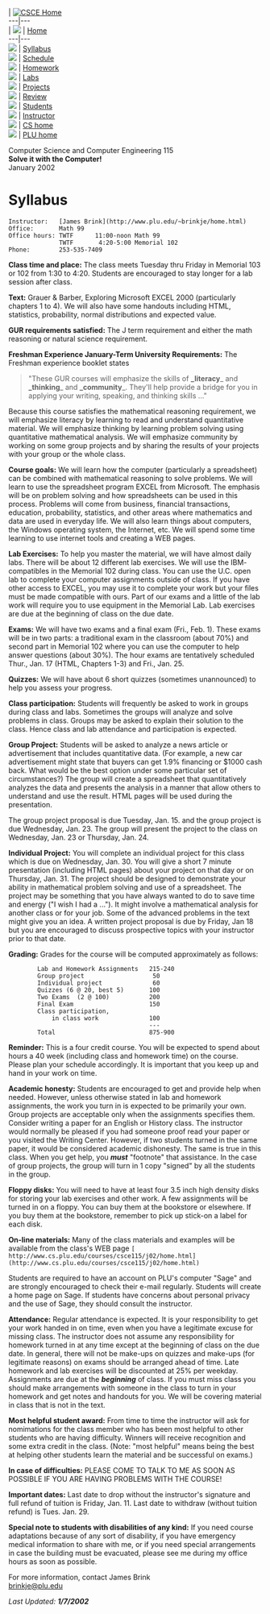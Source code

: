 | [ ![CSCE Home](csce.gif)](http://www.cs.plu.edu/)  
---|---  
| ![](urbbul1a.gif) | [Home](home.html)  
---|---  
![](urbbul1a.gif) | [Syllabus](csce115syl.html)  
![](urbbul1a.gif) | [Schedule](schedule.html)  
![](urbbul1a.gif) | [Homework](hwk.html)  
![](urbbul1a.gif) | [Labs](labs.html)  
![](urbbul1a.gif) | [Projects](project.html)  
![](urbbul1a.gif) | [Review](review.html)  
![](urbbul1a.gif) | [Students](students.html)  
![](urbbul1a.gif) | [Instructor](http://www.plu.edu/~brinkje)  
![](urbbul1a.gif) | [CS home](http://www.cs.plu.edu)  
![](urbbul1a.gif) | [PLU home](http://www.plu.edu)  
  
Computer Science and Computer Engineering 115  
**Solve it with the Computer!**  
January 2002  

#  Syllabus

    
    
    Instructor:   [James Brink](http://www.plu.edu/~brinkje/home.html)
    Office:       Math 99
    Office hours: TWTF      11:00-noon Math 99
                  TWTF       4:20-5:00 Memorial 102
    Phone:        253-535-7409

**Class time and place:** The class meets Tuesday thru Friday in Memorial 103
or 102 from 1:30 to 4:20. Students are encouraged to stay longer for a lab
session after class.

**Text:** Grauer  & Barber, Exploring Microsoft EXCEL 2000 (particularly
chapters 1 to 4). We will also have some handouts including HTML, statistics,
probability, normal distributions and expected value.

**GUR requirements satisfied:** The J term requirement and either the math
reasoning or natural science requirement.

**Freshman Experience January-Term University Requirements:** The Freshman
experience booklet states

> "These GUR courses will emphasize the skills of **_literacy**_ and
**_thinking**_ and **_community**_. They'll help provide a bridge for you in
applying your writing, speaking, and thinking skills ..."

Because this course satisfies the mathematical reasoning requirement, we will
emphasize literacy by learning to read and understand quantitative material.
We will emphasize thinking by learning problem solving using quantitative
mathematical analysis. We will emphasize community by working on some group
projects and by sharing the results of your projects with your group or the
whole class.

**Course goals:** We will learn how the computer (particularly a spreadsheet)
can be combined with mathematical reasoning to solve problems. We will learn
to use the spreadsheet program EXCEL from Microsoft. The emphasis will be on
problem solving and how spreadsheets can be used in this process. Problems
will come from business, financial transactions, education, probability,
statistics, and other areas where mathematics and data are used in everyday
life. We will also learn things about computers, the Windows operating system,
the Internet, etc. We will spend some time learning to use internet tools and
creating a WEB pages.

**Lab Exercises:** To help you master the material, we will have almost daily
labs. There will be about 12 different lab exercises. We will use the IBM-
compatibles in the Memorial 102 during class. You can use the U.C. open lab to
complete your computer assignments outside of class. If you have other access
to EXCEL, you may use it to complete your work but your files must be made
compatible with ours. Part of our exams and a little of the lab work will
require you to use equipment in the Memorial Lab. Lab exercises are due at the
beginning of class on the due date.

**Exams:** We will have two exams and a final exam (Fri., Feb. 1). These exams
will be in two parts: a traditional exam in the classroom (about 70%) and
second part in Memorial 102 where you can use the computer to help answer
questions (about 30%). The hour exams are tentatively scheduled Thur., Jan. 17
(HTML, Chapters 1-3) and Fri., Jan. 25.

**Quizzes:** We will have about 6 short quizzes (sometimes unannounced) to
help you assess your progress.

**Class participation:** Students will frequently be asked to work in groups
during class and labs. Sometimes the groups will analyze and solve problems in
class.  Groups may be asked to explain their solution to the class. Hence
class and lab attendance and participation is expected.

**Group Project:** Students will be asked to analyze a news article or
advertisement that includes quantitative data. (For example, a new car
advertisement might state that buyers can get 1.9% financing or $1000 cash
back. What would be the best option under some particular set of
circumstances?) The group will create a spreadsheet that quantitatively
analyzes the data and presents the analysis in a manner that allow others to
understand and use the result. HTML pages will be used during the
presentation.

The group project proposal is due Tuesday, Jan. 15. and the group project is
due Wednesday, Jan. 23. The group will present the project to the class on
Wednesday, Jan. 23 or Thursday, Jan. 24.

**Individual Project:** You will complete an individual project for this class
which is due on Wednesday, Jan. 30. You will give a short 7 minute
presentation (including HTML pages) about your project on that day or on
Thursday, Jan. 31. The project should be designed to demonstrate your ability
in mathematical problem solving and use of a spreadsheet. The project may be
something that you have always wanted to do to save time and energy ("I wish I
had a ..."). It might involve a mathematical analysis for another class or for
your job. Some of the advanced problems in the text might give you an idea. A
written project proposal is due by Friday, Jan 18 but you are encouraged to
discuss prospective topics with your instructor prior to that date.

**Grading:** Grades for the course will be computed approximately as follows:  

    
    
            Lab and Homework Assignments   215-240
            Group project                   50
            Individual project              60
            Quizzes (6 @ 20, best 5)       100
            Two Exams  (2 @ 100)           200
            Final Exam                     150
            Class participation,
                in class work              100
                                           ---
            Total                          875-900
    

**Reminder:** This is a four credit course. You will be expected to spend
about hours a 40 week (including class and homework time) on the course.
Please plan your schedule accordingly. It is important that you keep up and
hand in your work on time.

**Academic honesty:** Students are encouraged to get and provide help when
needed. However, unless otherwise stated in lab and homework assignments, the
work you turn in is expected to be primarily your own. Group projects are
acceptable only when the assignments specifies them. Consider writing a paper
for an English or History class. The instructor would normally be pleased if
you had someone proof read your paper or you visited the Writing Center.
However, if two students turned in the same paper, it would be considered
academic dishonesty. The same is true in this class. When you get help, you
**_must_** "footnote" that assistance. In the case of group projects, the
group will turn in 1 copy "signed" by all the students in the group.

**Floppy disks:** You will need to have at least four 3.5 inch high density
disks for storing your lab exercises and other work. A few assignments will be
turned in on a floppy. You can buy them at the bookstore or elsewhere. If you
buy them at the bookstore, remember to pick up stick-on a label for each disk.

**On-line materials:** Many of the class materials and examples will be
available from the class's WEB page `[
http://www.cs.plu.edu/courses/csce115/j02/home.html](http://www.cs.plu.edu/courses/csce115/j02/home.html)`

Students are required to have an account on PLU's computer "Sage" and are
strongly encouraged to check their e-mail regularly. Students will create a
home page on Sage. If students have concerns about personal privacy and the
use of Sage, they should consult the instructor.

**Attendance:** Regular attendance is expected. It is your responsibility to
get your work handed in on time, even when you have a legitimate excuse for
missing class. The instructor does not assume any responsibility for homework
turned in at any time except at the beginning of class on the due date. In
general, there will not be make-ups on quizzes and make-ups (for legitimate
reasons) on exams should be arranged ahead of time. Late homework and lab
exercises will be discounted at 25% per weekday. Assignments are due at the
_**beginning**_ of class. If you must miss class you should make arrangements
with someone in the class to turn in your homework and get notes and handouts
for you. We will be covering material in class that is not in the text.

**Most helpful student award:** From time to time the instructor will ask for
nomimations for the class member who has been most helpful to other students
who are having difficulty. Winners will receive recognition and some extra
credit in the class. (Note: "most helpful" means being the best at helping
other students learn the material and be successful on exams.)

**In case of difficulties:** PLEASE COME TO TALK TO ME AS SOON AS POSSIBLE IF
YOU ARE HAVING PROBLEMS WITH THE COURSE!

**Important dates:** Last date to drop without the instructor's signature and
full refund of tuition is Friday, Jan. 11. Last date to withdraw (without
tuition refund) is Tues. Jan. 29.

**Special note to students with disabilities of any kind:** If you need course
adaptations because of any sort of disability, if you have emergency medical
information to share with me, or if you need special arrangements in case the
building must be evacuated, please see me during my office hours as soon as
possible.

For more information, contact James Brink  
[brinkje@plu.edu](MAILTO:brinkje@plu.edu)

_Last Updated: **1/7/2002**_

